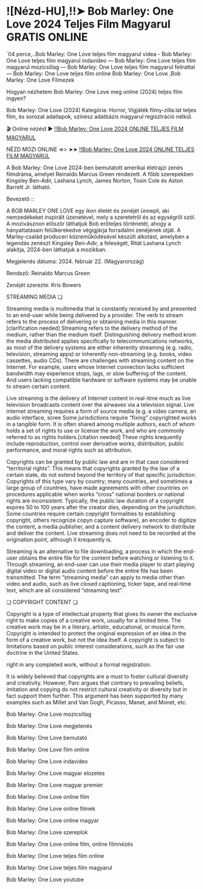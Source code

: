 # ![Nézd-HU],!!➤ Bob Marley: One Love 2024 Teljes Film Magyarul GRATIS ONLINE

`04 perce,..Bob Marley: One Love teljes film magyarul videa - Bob Marley: One Love teljes film magyarul indavideo — Bob Marley: One Love teljes film magyarul mozicsillag — Bob Marley: One Love teljes film magyarul felirattal — Bob Marley: One Love teljes film online Bob Marley: One Love ,Bob Marley: One Love Filmezek

Hogyan nézhetem Bob Marley: One Love meg online (2024) teljes film ingyen?

Bob Marley: One Love (2024) Kategória: Horror, Vígjáték filmy-zilla.lat teljes film, és sorozat adatlapok, színész adatbázis magyarul regisztráció nélkül.


🎬 Online nézést ► [!!Bob Marley: One Love 2024 ONLINE TELJES FILM MAGYARUL](https://cm.filmy-zilla.lat/hu/movie/802219)

NÉZD MOZI ONLINE =>> ➤➤ [!!Bob Marley: One Love 2024 ONLINE TELJES FILM MAGYARUL](https://cm.filmy-zilla.lat/hu/movie/802219)

A Bob Marley: One Love 2024-ben bemutatott amerikai életrajzi zenés filmdráma, amelyet Reinaldo Marcus Green rendezett. A főbb szerepekben Kingsley Ben-Adir, Lashana Lynch, James Norton, Tosin Cole és Aston Barrett Jr. látható.


Bevezető ::

A BOB MARLEY ONE LOVE egy ikon életét és zenéjét ünnepli, aki nemzedékeket inspirált üzenetével, mely a szeretetről és az egységről szól. A mozivásznon először láthatjuk Bob erőteljes történetét, ahogy a hányattatásain felülkerekedve végigjárja forradalmi zenéjének útját. A Marley-család produceri közreműködésével készült alkotást, amelyben a legendás zenészt Kingsley Ben-Adir, a feleségét, Ritát Lashana Lynch alakítja, 2024-ben láthatjuk a mozikban.


Megjelenés dátuma: 2024. február 22. (Magyarország)

Rendező: Reinaldo Marcus Green

Zenéjét szerezte: Kris Bowers


STREAMING MEDIA ❏


Streaming media is multimedia that is constantly received by and presented to an end-user while being delivered by a provider. The verb to stream refers to the process of delivering or obtaining media in this manner.[clarification needed] Streaming refers to the delivery method of the medium, rather than the medium itself. Distinguishing delivery method krom the media distributed applies specifically to telecommunications networks, as most of the delivery systems are either inherently streaming (e.g. radio, television, streaming apps) or inherently non-streaming (e.g. books, video cassettes, audio CDs). There are challenges with streaming content on the Internet. For example, users whose Internet connection lacks sufficient bandwidth may experience stops, lags, or slow buffering of the content. And users lacking compatible hardware or software systems may be unable to stream certain content.


Live streaming is the delivery of Internet content in real-time much as live television broadcasts content over the airwaves via a television signal. Live internet streaming requires a form of source media (e.g. a video camera, an audio interface, scree
Some jurisdictions require “fixing” copyrighted works in a tangible form. It is often shared among multiple authors, each of whom holds a set of rights to use or license the work, and who are commonly referred to as rights holders.[citation needed] These rights krequently include reproduction, control over derivative works, distribution, public performance, and moral rights such as attribution.


Copyrights can be granted by public law and are in that case considered “territorial rights”. This means that copyrights granted by the law of a certain state, do not extend beyond the territory of that specific jurisdiction. Copyrights of this type vary by country; many countries, and sometimes a large group of countries, have made agreements with other countries on procedures applicable when works “cross” national borders or national rights are inconsistent. Typically, the public law duration of a copyright expires 50 to 100 years after the creator dies, depending on the jurisdiction. Some countries require certain copyright formalities to establishing copyright, others recognize copyn capture software), an encoder to digitize the content, a media publisher, and a content delivery network to distribute and deliver the content. Live streaming does not need to be recorded at the origination point, although it krequently is.


Streaming is an alternative to file downloading, a process in which the end-user obtains the entire file for the content before watching or listening to it. Through streaming, an end-user can use their media player to start playing digital video or digital audio content before the entire file has been transmitted. The term “streaming media” can apply to media other than video and audio, such as live closed captioning, ticker tape, and real-time text, which are all considered “streaming text”.


❏ COPYRIGHT CONTENT ❏


Copyright is a type of intellectual property that gives its owner the exclusive right to make copies of a creative work, usually for a limited time. The creative work may be in a literary, artistic, educational, or musical form. Copyright is intended to protect the original expression of an idea in the form of a creative work, but not the idea itself. A copyright is subject to limitations based on public interest considerations, such as the fair use doctrine in the United States.

right in any completed work, without a formal registration.


It is widely believed that copyrights are a must to foster cultural diversity and creativity. However, Parc argues that contrary to prevailing beliefs, imitation and copying do not restrict cultural creativity or diversity but in fact support them further. This argument has been supported by many examples such as Millet and Van Gogh, Picasso, Manet, and Monet, etc.


Bob Marley: One Love mozicsillag


Bob Marley: One Love megjelenés


Bob Marley: One Love bemutató


Bob Marley: One Love film online


Bob Marley: One Love indavideo


Bob Marley: One Love magyar elozetes


Bob Marley: One Love magyar premier


Bob Marley: One Love online film


Bob Marley: One Love online filmek


Bob Marley: One Love online magyar


Bob Marley: One Love szereplok


Bob Marley: One Love online film, online filmnézés


Bob Marley: One Love teljes film online


Bob Marley: One Love teljes film magyarul


Bob Marley: One Love youtube
